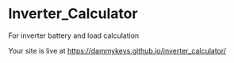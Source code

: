 # Inverter_Calculator
For inverter battery and load calculation

Your site is live at https://dammykeys.github.io/inverter_calculator/

